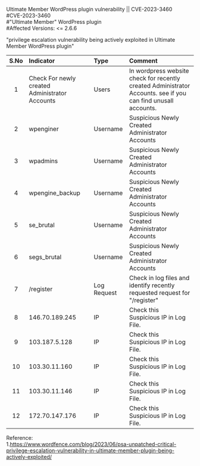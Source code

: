 Ultimate Member WordPress plugin vulnerability  || CVE-2023-3460
<br>#CVE-2023-3460
<br>#"Ultimate Member" WordPress plugin
<br>#Affected Versions: <= 2.6.6

"privilege escalation vulnerability being actively exploited in Ultimate Member WordPress plugin"

| S.No | Indicator            | Type   | Comment |
|:-----:|:----------------|:---------|:--------------------|
|1 | Check For newly created Administrator Accounts   | Users  | In wordpress website check for recently created Administrator Accounts. see if you can find unusall accounts. |
|2 |  wpenginer  | Username  | Suspicious Newly Created Administrator Accounts |
|3 |  wpadmins  | Username  | Suspicious Newly Created Administrator Accounts |
|4 |  wpengine_backup  | Username  | Suspicious Newly Created Administrator Accounts |
|5 |  se_brutal  | Username  | Suspicious Newly Created Administrator Accounts |
|6 |  segs_brutal  | Username  | Suspicious Newly Created Administrator Accounts |
|7 |  /register  | Log Request  | Check in log files and identify recently requested request for "/register" |
|8 |  146.70.189.245  | IP  | Check this Suspicious IP in Log File.|
|9 |  103.187.5.128  | IP  | Check this Suspicious IP in Log File. |
|10 |  103.30.11.160  | IP  | Check this Suspicious IP in Log File. |
|11 |  103.30.11.146  | IP  | Check this Suspicious IP in Log File. |
|12 |  172.70.147.176  | IP  | Check this Suspicious IP in Log File. |





Reference:
<br>1.https://www.wordfence.com/blog/2023/06/psa-unpatched-critical-privilege-escalation-vulnerability-in-ultimate-member-plugin-being-actively-exploited/
